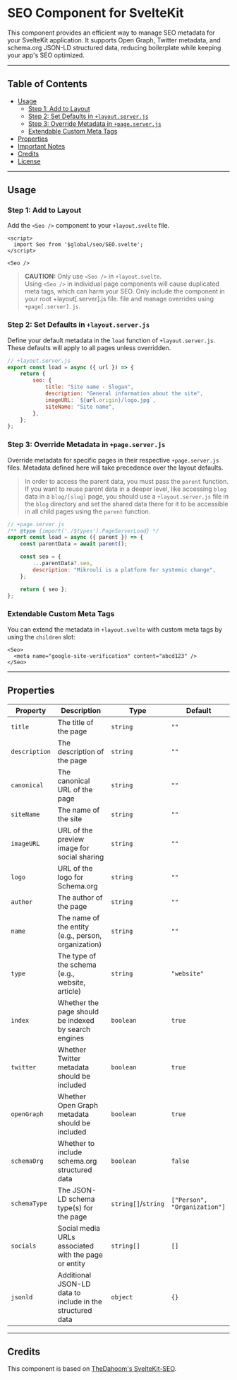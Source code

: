 # SEO Component for SvelteKit

This component provides an efficient way to manage SEO metadata for your
SvelteKit application. It supports Open Graph, Twitter metadata, and schema.org
JSON-LD structured data, reducing boilerplate while keeping your app's SEO
optimized.

---

## Table of Contents

- [Usage](#usage)
    - [Step 1: Add to Layout](#step-1-add-to-layout)
    - [Step 2: Set Defaults in `+layout.server.js`](#step-2-set-defaults-in-layoutserverjs)
    - [Step 3: Override Metadata in `+page.server.js`](#step-3-override-metadata-in-pageserverjs)
    - [Extendable Custom Meta Tags](#extendable-custom-meta-tags)
- [Properties](#properties)
- [Important Notes](#important-notes)
- [Credits](#credits)
- [License](#license)

---

## Usage

### Step 1: Add to Layout

Add the `<Seo />` component to your `+layout.svelte` file.

```svelte
<script>
  import Seo from '$global/seo/SEO.svelte';
</script>

<Seo />
```

> **CAUTION:** Only use `<Seo />` in `+layout.svelte`.  
> Using `<Seo />` in individual page components will cause duplicated meta tags,
> which can harm your SEO. Only include the component in your root
> +layout[.server].js file. file and manage overrides using `+page[.server].js`.

### Step 2: Set Defaults in `+layout.server.js`

Define your default metadata in the `load` function of `+layout.server.js`.
These defaults will apply to all pages unless overridden.

```javascript
// +layout.server.js
export const load = async ({ url }) => {
	return {
		seo: {
			title: "Site name - Slogan",
			description: "General information about the site",
			imageURL: `${url.origin}/logo.jpg`,
			siteName: "Site name",
		},
	};
};
```

### Step 3: Override Metadata in `+page.server.js`

Override metadata for specific pages in their respective `+page.server.js`
files. Metadata defined here will take precedence over the layout defaults.

> In order to access the parent data, you must pass the `parent` function. If
> you want to reuse parent data in a deeper level, like accessing `blog` data in
> a `blog/[slug]` page, you should use a `+layout.server.js` file in the `blog`
> directory and set the shared data there for it to be accessible in all child
> pages using the `parent` function.

```javascript
// +page.server.js
/** @type {import('./$types').PageServerLoad} */
export const load = async ({ parent }) => {
	const parentData = await parent();

	const seo = {
		...parentData?.seo,
		description: "Mikrouli is a platform for systemic change",
	};

	return { seo };
};
```

### Extendable Custom Meta Tags

You can extend the metadata in `+layout.svelte` with custom meta tags by using
the `children` slot:

```svelte
<Seo>
  <meta name="google-site-verification" content="abcd123" />
</Seo>
```

---

## Properties

| Property      | Description                                               | Type                | Default                      |
| ------------- | --------------------------------------------------------- | ------------------- | ---------------------------- |
| `title`       | The title of the page                                     | `string`            | `""`                         |
| `description` | The description of the page                               | `string`            | `""`                         |
| `canonical`   | The canonical URL of the page                             | `string`            | `""`                         |
| `siteName`    | The name of the site                                      | `string`            | `""`                         |
| `imageURL`    | URL of the preview image for social sharing               | `string`            | `""`                         |
| `logo`        | URL of the logo for Schema.org                            | `string`            | `""`                         |
| `author`      | The author of the page                                    | `string`            | `""`                         |
| `name`        | The name of the entity (e.g., person, organization)       | `string`            | `""`                         |
| `type`        | The type of the schema (e.g., website, article)           | `string`            | `"website"`                  |
| `index`       | Whether the page should be indexed by search engines      | `boolean`           | `true`                       |
| `twitter`     | Whether Twitter metadata should be included               | `boolean`           | `true`                       |
| `openGraph`   | Whether Open Graph metadata should be included            | `boolean`           | `true`                       |
| `schemaOrg`   | Whether to include schema.org structured data             | `boolean`           | `false`                      |
| `schemaType`  | The JSON-LD schema type(s) for the page                   | `string[]`/`string` | `["Person", "Organization"]` |
| `socials`     | Social media URLs associated with the page or entity      | `string[]`          | `[]`                         |
| `jsonld`      | Additional JSON-LD data to include in the structured data | `object`            | `{}`                         |

---

## Credits

This component is based on
[TheDahoom's SvelteKit-SEO](https://github.com/TheDahoom/Sveltekit-seo).
